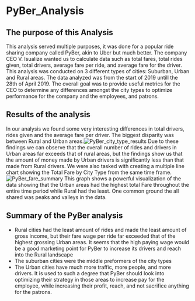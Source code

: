 # PyBer_Analysis
## The purpose of this Analysis
This analysis served multiple purposes, it was done for a popular ride sharing company called PyBer, akin to Uber but much better. The company CEO V. Isualize wanted us to calculate data such as total fares, total rides given, total drivers, average fare per ride, and average fare for the driver. This analysis was conducted on 3 different types of cities: Suburban, Urban and Rural areas. The data analyzed was from the start of 2019 untill the 28th of April 2019. The overall goal was to provide useful metrics for the CEO to determine any differences amongst the city types to optimize performance for the company and the employees, and patrons.
## Results of the analysis
In our analysis we found some very interesting differences in total drivers, rides given and the average fare per driver. The biggest disparity was between Rural and Urban areas.![PyBer_city_type_results](https://user-images.githubusercontent.com/102084269/166354130-1b827c0f-36fe-4c47-b4ab-9863e04f2a00.PNG)
Due to these findings we can observe that the overall number of rides and drivers in Urban areas far exceeds that of rural areas, but the findings show us that the amount of money made by Urban drivers is significantly less than that made from Rural drivers.
We were also tasked with creating a multiple line chart showing the Total Fare by City Type from the same time frame.
![PyBer_fare_summary](https://user-images.githubusercontent.com/102084269/166363346-be6971c3-d24e-4dff-9192-d01d9fae7b22.png)
This graph shows a powerful visualization of the data showing that the Urban areas had the highest total Fare throughout the entire time period while Rural had the least. One common ground the all shared was peaks and valleys in the data.
## Summary of the PyBer analysis
- Rural cities had the least amount of rides and made the least amount of gross income, but their fare wage per ride far exceeded that of the highest grossing Urban areas. It seems that the high paying wage would be a good marketing point for PyBer to increase its drivers and reach into the Rural landscape
- The suburban cities were the middle preformers of the city types
- The Urban cities have much more traffic, more people, and more drivers. It is used to such a degree that PyBer should look into optimizing their strategy in those areas to increase pay for the employee, while increasing their profit, reach, and not sacrifice anything for the patrons.
